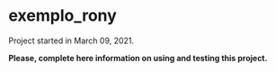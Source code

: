 # exemplo_rony

Project started in March 09, 2021.

**Please, complete here information on using and testing this project.**
